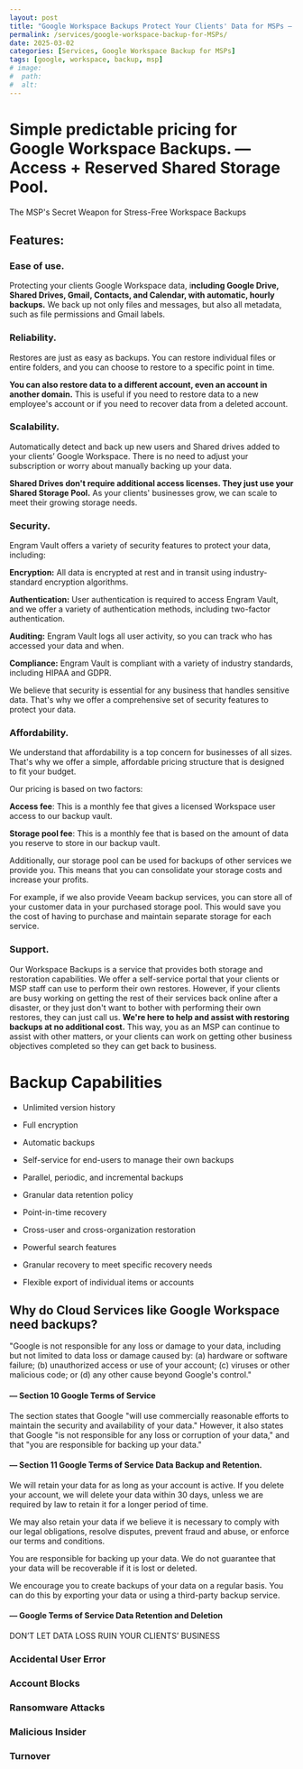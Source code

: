 ```yaml
---
layout: post
title: "Google Workspace Backups Protect Your Clients' Data for MSPs — ENGRAM VAULT"
permalink: /services/google-workspace-backup-for-MSPs/
date: 2025-03-02
categories: [Services, Google Workspace Backup for MSPs]
tags: [google, workspace, backup, msp]
# image:
#  path:
#  alt:
---
```

# Simple predictable pricing for Google Workspace Backups. — Access + Reserved Shared Storage Pool.

The MSP's Secret Weapon for Stress-Free Workspace Backups

## Features:

### Ease of use.
Protecting your clients Google Workspace data, i**ncluding Google Drive, Shared Drives, Gmail, Contacts, and Calendar, with automatic, hourly backups.** We back up not only files and messages, but also all metadata, such as file permissions and Gmail labels.

### Reliability.
Restores are just as easy as backups. You can restore individual files or entire folders, and you can choose to restore to a specific point in time.

**You can also restore data to a different account, even an account in another domain.** This is useful if you need to restore data to a new employee's account or if you need to recover data from a deleted account.

### Scalability.
Automatically detect and back up new users and Shared drives added to your clients’ Google Workspace. There is no need to adjust your subscription or worry about manually backing up your data.

**Shared Drives don't require additional access licenses. They just use your Shared Storage Pool.** As your clients' businesses grow, we can scale to meet their growing storage needs.

### Security.
Engram Vault offers a variety of security features to protect your data, including:

**Encryption:** All data is encrypted at rest and in transit using industry-standard encryption algorithms.

**Authentication:** User authentication is required to access Engram Vault, and we offer a variety of authentication methods, including two-factor authentication.

**Auditing:** Engram Vault logs all user activity, so you can track who has accessed your data and when.

**Compliance:** Engram Vault is compliant with a variety of industry standards, including HIPAA and GDPR.

We believe that security is essential for any business that handles sensitive data. That's why we offer a comprehensive set of security features to protect your data.

### Affordability.
We understand that affordability is a top concern for businesses of all sizes. That's why we offer a simple, affordable pricing structure that is designed to fit your budget.

Our pricing is based on two factors:

**Access fee**: This is a monthly fee that gives a licensed Workspace user access to our backup vault.

**Storage pool fee**: This is a monthly fee that is based on the amount of data you reserve to store in our backup vault.

Additionally, our storage pool can be used for backups of other services we provide you. This means that you can consolidate your storage costs and increase your profits.

For example, if we also provide Veeam backup services, you can store all of your customer data in your purchased storage pool. This would save you the cost of having to purchase and maintain separate storage for each service.

### Support.
Our Workspace Backups is a service that provides both storage and restoration capabilities. We offer a self-service portal that your clients or MSP staff can use to perform their own restores. However, if your clients are busy working on getting the rest of their services back online after a disaster, or they just don't want to bother with performing their own restores, they can just call us. **We're here to help and assist with restoring backups at no additional cost.** This way, you as an MSP can continue to assist with other matters, or your clients can work on getting other business objectives completed so they can get back to business.

# Backup Capabilities

- Unlimited version history
- Full encryption
- Automatic backups
- Self-service for end-users to manage their own backups

- Parallel, periodic, and incremental backups
- Granular data retention policy
- Point-in-time recovery
- Cross-user and cross-organization restoration

- Powerful search features
- Granular recovery to meet specific recovery needs
- Flexible export of individual items or accounts

## Why do Cloud Services like Google Workspace need backups?

"Google is not responsible for any loss or damage to your data, including but not limited to data loss or damage caused by: (a) hardware or software failure; (b) unauthorized access or use of your account; (c) viruses or other malicious code; or (d) any other cause beyond Google's control."

#### — Section 10 Google Terms of Service

The section states that Google "will use commercially reasonable efforts to maintain the security and availability of your data." However, it also states that Google "is not responsible for any loss or corruption of your data," and that "you are responsible for backing up your data."

#### — Section 11 Google Terms of Service Data Backup and Retention.

We will retain your data for as long as your account is active. If you delete your account, we will delete your data within 30 days, unless we are required by law to retain it for a longer period of time.

We may also retain your data if we believe it is necessary to comply with our legal obligations, resolve disputes, prevent fraud and abuse, or enforce our terms and conditions.

You are responsible for backing up your data. We do not guarantee that your data will be recoverable if it is lost or deleted.

We encourage you to create backups of your data on a regular basis. You can do this by exporting your data or using a third-party backup service.

#### — Google Terms of Service Data Retention and Deletion

DON’T LET DATA LOSS RUIN YOUR CLIENTS’ BUSINESS

### Accidental User Error

### Account Blocks

### Ransomware Attacks

### Malicious Insider

### Turnover